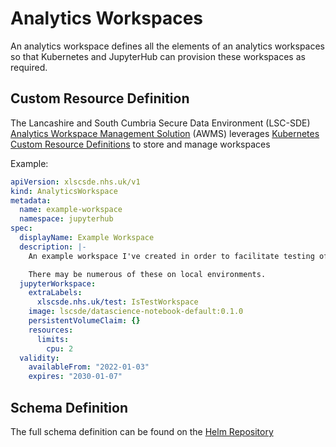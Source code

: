 # Analytics Workspaces
An analytics workspace defines all the elements of an analytics workspaces so that Kubernetes and JupyterHub can provision these workspaces as required.

## Custom Resource Definition
The Lancashire and South Cumbria Secure Data Environment (LSC-SDE) [Analytics Workspace Management Solution](../../Analytics-Workspace-Management-Solution.md) (AWMS) leverages [Kubernetes Custom Resource Definitions](https://kubernetes.io/docs/tasks/extend-kubernetes/custom-resources/custom-resource-definitions/) to store and manage workspaces

Example:
```yaml
apiVersion: xlscsde.nhs.uk/v1
kind: AnalyticsWorkspace
metadata:
  name: example-workspace
  namespace: jupyterhub
spec:
  displayName: Example Workspace
  description: |-
    An example workspace I've created in order to facilitate testing of the management portal.

    There may be numerous of these on local environments.
  jupyterWorkspace:
    extraLabels:
      xlscsde.nhs.uk/test: IsTestWorkspace
    image: lscsde/datascience-notebook-default:0.1.0
    persistentVolumeClaim: {}
    resources:
      limits:
        cpu: 2
  validity:
    availableFrom: "2022-01-03"
    expires: "2030-01-07"
```

## Schema Definition
The full schema definition can be found on the [Helm Repository](https://github.com/lsc-sde/iac-helm-analytics-workspace-management/blob/main/templates/AnalyticsWorkspace.yaml)